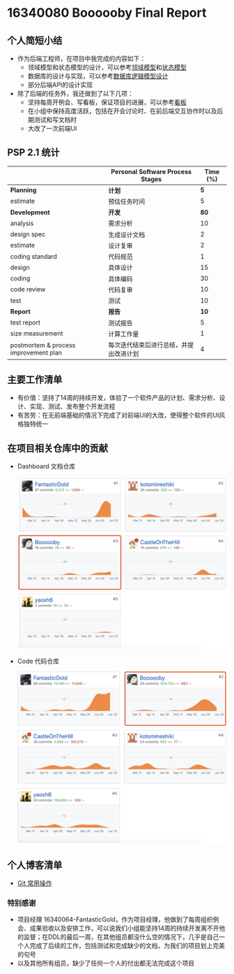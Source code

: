 # 16340080 Boooooby Final Report



## 个人简短小结

- 作为后端工程师，在项目中我完成的内容如下：
  - 领域模型和状态模型的设计，可以参考[领域模型](https://github.com/swsad/Dashboard/raw/master/6-requirement-specification/3.1-domain-models.md)和[状态模型](https://github.com/swsad/Dashboard/raw/master/6-requirement-specification/4.1-state-models.md)
  - 数据库的设计与实现，可以参考[数据库逻辑模型设计](https://github.com/swsad/Dashboard/raw/master/7-design/2.1-database-design.md)
  - 部分后端API的设计实现
- 除了后端的任务外，我还做到了以下几项：
  - 坚持每周开例会、写看板，保证项目的进展，可以参考[看板](https://github.com/swsad/Dashboard/projects)
  - 在小组中保持高度活跃，包括在开会讨论时、在前后端交互协作时以及后期测试和写文档时
  - 大改了一次前端UI



## PSP 2.1 统计

|                                       | **Personal Software Process Stages**   | **Time (%)** |
| ------------------------------------- | -------------------------------------- | ------------ |
| **Planning**                          | **计划**                               | **5**        |
| estimate                              | 预估任务时间                           | 5            |
| **Development**                       | **开发**                               | **80**       |
| analysis                              | 需求分析                               | 10           |
| design spec                           | 生成设计文档                           | 2            |
| estimate                              | 设计复审                               | 2            |
| coding standard                       | 代码规范                               | 1            |
| design                                | 具体设计                               | 15           |
| coding                                | 具体编码                               | 30           |
| code review                           | 代码复审                               | 10           |
| test                                  | 测试                                   | 10           |
| **Report**                            | **报告**                               | **10**       |
| test report                           | 测试报告                               | 5            |
| size measurement                      | 计算工作量                             | 1            |
| postmortem & process improvement plan | 每次迭代结束后进行总结，并提出改进计划 | 4            |



## 主要工作清单

- 有价值：坚持了14周的持续开发，体验了一个软件产品的计划、需求分析、设计、实现、测试、发布整个开发流程
- 有苦劳：在无前端基础的情况下完成了对前端UI的大改，使得整个软件的UI风格独特统一



## 在项目相关仓库中的贡献

- Dashboard 文档仓库

  ![](https://github.com/swsad/Dashboard/raw/master/imgs/FinalReport/Boooooby_Dashboard.png)

- Code 代码仓库

  ![](https://github.com/swsad/Dashboard/raw/master/imgs/FinalReport/Boooooby_Code.png)



## 个人博客清单

- [Git 常用操作](https://blog.csdn.net/Booooooby/article/details/93773871)



### 特别感谢

- 项目经理 16340064-FantasticGold，作为项目经理，他做到了每周组织例会、成果验收以及安排工作，可以说我们小组能坚持14周的持续开发离不开他的监督；在DDL的最后一周，在其他组员都没什么空的情况下，几乎是自己一个人完成了后续的工作，包括测试和完成缺少的文档，为我们的项目划上完美的句号
- 以及其他所有组员，缺少了任何一个人的付出都无法完成这个项目


